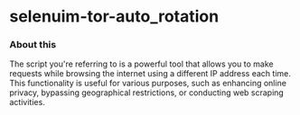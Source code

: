 # selenuim-tor-auto_rotation
### About this
The script you're referring to is a powerful tool that allows you to make requests while browsing the internet using a different IP address each time. This functionality is useful for various purposes, such as enhancing online privacy, bypassing geographical restrictions, or conducting web scraping activities.
